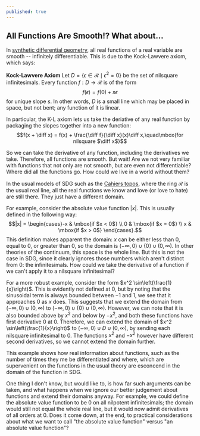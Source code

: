 ```yaml
---
published: true
---
```

## All Functions Are Smooth!? What about...

In [synthetic differential geometry](https://ncatlab.org/nlab/show/synthetic+differential+geometry), all real functions of a real variable are smooth -- infinitely differentiable. This is due to the Kock-Lawvere axiom, which says:

**Kock-Lawvere Axiom** Let $D = \{ \epsilon \in \mathcal{R} \mid \epsilon^2 = 0\}$ be the set of nilsquare infinitesimals. Every function $f : D \to \mathcal{R}$ is of the form
$$f(\epsilon) = f(0) + s\epsilon$$
for unique slope $s$. In other words, $D$ is a small line which may be placed in space, but not bent; any function of it is linear.

In particular, the K-L axiom lets us take the deriative of any real function by packaging the slopes together into a new function:
$$f(x + \diff x) = f(x) + \frac{\diff f}{\diff x}(x)\diff x,\quad\mbox{for nilsquare $\diff x$}$$

So we can take the derivative of any function, including the derivatives we take. Therefore, all functions are smooth. But wait! Are we not very familiar with functions that not only are not smooth, but are even not differentiable? Where did all the functions go. How could we live in a world without them?

In the usual models of SDG such as the [Cahiers topos](https://ncatlab.org/nlab/show/Cahiers+topos), where the ring $\mathcal{R}$ is the usual real line, all the real functions we know and love (or love to hate) are still there. They just have a different domain. 

For example, consider the absolute value function $|x|$. This is usually defined in the following way:
$$|x| = \begin{cases}-x & \mbox{if $x < 0$} \\ 0 & \mbox{if $x = 0$} \\ x & \mbox{if $x > 0$}  \end{cases}.$$
This definition makes apparent the domain: $x$ can be either less than $0$, equal to $0$, or greater than $0$, so the domain is $(-\infty, 0) \cup \{0\} \cup (0, \infty)$. In other theories of the continuum, this space is the whole line. But this is not the case in SDG, since it clearly ignores those numbers which aren't distinct from $0$: the infinitesimals. How could we take the derivative of a function if we can't apply it to a nilsquare infinitesimal?

For a more robust example, consider the form $x^2 \sin\left(\frac{1}{x}\right)$. This is evidently not defined at $0$, but by noting that the sinusoidal term is always bounded between $-1$ and $1$, we see that it approaches $0$ as $x$ does. This suggests that we extend the domain from $(-\infty, 0) \cup (0, \infty)$ to $(-\infty, 0) \cup \{0\} \cup (0, \infty)$. However, we can note that it is also bounded above by $x^2$ and below by $-x^2$, and both these functions have first derivative $0$ at $0$. Therefore, we can extend the domain of $x^2 \sin\left(\frac{1}{x}\right)$ to $(-\infty, 0) \cup D \cup (0, \infty)$, by sending each nilsquare infinitesimal to $0$. The functions $x^2$ and $-x^2$ however have different second derivatives, so we cannot extend the domain further.

This example shows how real information about functions, such as the number of times they me be differentiated and where, which are supervenient on the functions in the usual theory are esconcend in the domain of the function in SDG.

One thing I don't know, but would like to, is how far such arguments can be taken, and what happens when we ignore our better judgement about functions and extend their domains anyway. For example, we could define the absolute value function to be $0$ on all nilpotent infinitesimals; the domain would still not equal the whole real line, but it would now admit derivatives of all orders at $0$. Does it come down, at the end, to practical considerations about what we want to call "the absolute value function" versus "an absolute value function"?
